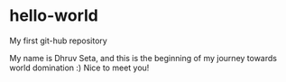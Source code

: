 # hello-world
My first git-hub repository

My name is Dhruv Seta, and this is the beginning of my journey towards world domination :)
Nice to meet you!

